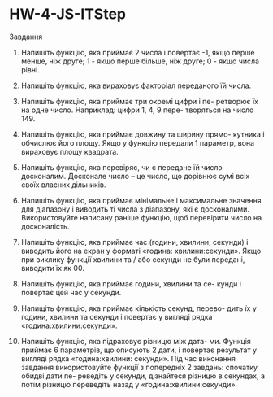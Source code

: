 # HW-4-JS-ITStep

Завдання

1. Напишіть функцію, яка приймає 2 числа і повертає -1, якщо
   перше менше, ніж друге; 1 - якщо перше більше, ніж друге;
   0 - якщо числа рівні.

2. Напишіть функцію, яка вираховує факторіал переданого
   їй числа.

3. Напишіть функцію, яка приймає три окремі цифри і пе-
   ретворює їх на одне число. Наприклад: цифри 1, 4, 9 пере-
   творяться на число 149.

4. Напишіть функцію, яка приймає довжину та ширину прямо-
   кутника і обчислює його площу. Якщо у функцію передали
   1 параметр, вона вираховує площу квадрата.

5. Напишіть функцію, яка перевіряє, чи є передане їй число
   досконалим. Досконале число – це число, що дорівнює сумі
   всіх своїх власних дільників.

6. Напишіть функцію, яка приймає мінімальне і максимальне
   значення для діапазону і виводить ті числа з діапазону, які
   є досконалими. Використовуйте написану раніше функцію,
   щоб перевірити число на досконалість.

7. Напишіть функцію, яка приймає час (години, хвилини,
   секунди) і виводить його на екран у форматі «година:
   хвилини:секунди». Якщо при виклику функції хвилини
   та / або секунди не були передані, виводити їх як 00.

8. Напишіть функцію, яка приймає години, хвилини та се-
   кунди і повертає цей час у секунди.

9. Напищіть функцію, яка приймає кількість секунд, перево-
   дить їх у години, хвилини та секунди і повертає у вигляді
   рядка «година:хвилини:секунди».

10. Напишіть функцію, яка підраховує різницю між дата-
    ми. Функція приймає 6 параметрів, що описують 2 дати,
    і повертає результат у вигляді рядка «година:хвилини:
    секунди». Під час виконання завдання використовуйте
    функції з попередніх 2 завдань: спочатку обидві дати пе-
    реведіть у секунди, дізнайтеся різницю в секундах, а потім
    різницю переведіть назад у «година:хвилини:секунди».
